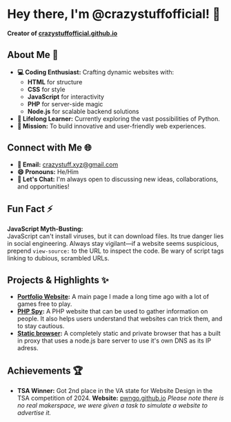 # Hey there, I'm @crazystuffofficial! 👋

**Creator of [crazystuffofficial.github.io](https://crazystuffofficial.github.io)**

## About Me 🚀

- **💻 Coding Enthusiast:** Crafting dynamic websites with:
  - **HTML** for structure
  - **CSS** for style
  - **JavaScript** for interactivity
  - **PHP** for server-side magic
  - **Node.js** for scalable backend solutions
- **🌱 Lifelong Learner:** Currently exploring the vast possibilities of Python.
- **🎯 Mission:** To build innovative and user-friendly web experiences.

## Connect with Me 🌐

- **📧 Email:** [crazystuff.xyz@gmail.com](mailto:crazystuff.xyz@gmail.com)
- **😄 Pronouns:** He/Him
- **💬 Let's Chat:** I'm always open to discussing new ideas, collaborations, and opportunities!

## Fun Fact ⚡

**JavaScript Myth-Busting:**  
JavaScript can't install viruses, but it can download files. Its true danger lies in social engineering. Always stay vigilant—if a website seems suspicious, prepend `view-source:` to the URL to inspect the code. Be wary of script tags linking to dubious, scrambled URLs.


## Projects & Highlights ✨

- **[Portfolio Website](https://crazystuffofficial.github.io/youareanidiot.org):** A main page I made a long time ago with a lot of games free to play.
- **[PHP Spy](https://github.com/crazystuffofficial/PHPSpy):** A PHP website that can be used to gather information on people. It also helps users understand that websites can trick them, and to stay cautious.
- **[Static browser](https://github.com/crazystuffofficial/browser-static):** A completely static and private browser that has a built in proxy that uses a node.js bare server to use it's own DNS as its IP adress.

## Achievements 🏆

- **TSA Winner:** Got 2nd place in the VA state for Website Design in the TSA competition of 2024. **Website:** [pwngo.github.io](https://pwngo.github.io) <i>Please note there is no real makerspace, we were given a task to simulate a website to advertise it.</i>
